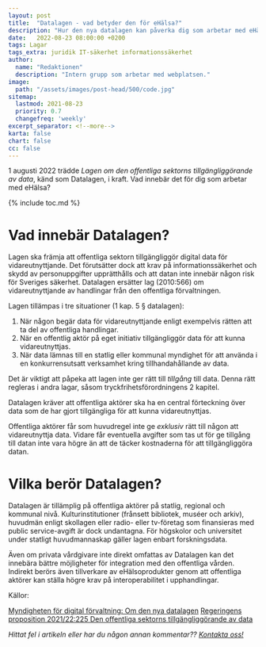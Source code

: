 ```yaml
---
layout: post
title:  "Datalagen - vad betyder den för eHälsa?"
description: "Hur den nya datalagen kan påverka dig som arbetar med eHälsa"
date:   2022-08-23 08:00:00 +0200
tags: Lagar
tags_extra: juridik IT-säkerhet informationssäkerhet
author:
  name: "Redaktionen"
  description: "Intern grupp som arbetar med webplatsen."
image:
  path: "/assets/images/post-head/500/code.jpg"
sitemap:
  lastmod: 2021-08-23
  priority: 0.7
  changefreq: 'weekly'
excerpt_separator: <!--more-->
karta: false
chart: false
cc: false
---
```


1 augusti 2022 trädde _Lagen om den offentliga sektorns tillgängliggörande av data_, känd som Datalagen, i kraft. Vad innebär det för dig som arbetar med eHälsa?

<!--more-->
{% include toc.md %}

# Vad innebär Datalagen?
Lagen ska främja att offentliga sektorn tillgängliggör digital data för vidareutnyttjande. Det förutsätter dock att krav på informationssäkerhet och skydd av personuppgifter upprätthålls och att datan inte innebär någon risk för Sveriges säkerhet. Datalagen ersätter lag (2010:566) om vidareutnyttjande av handlingar från den offentliga förvaltningen.

Lagen tillämpas i tre situationer (1 kap. 5 § datalagen):

1. När någon begär data för vidareutnyttjande enligt exempelvis rätten att ta del av offentliga handlingar.
2. När en offentlig aktör på eget initiativ tillgängliggör data för att kunna vidareutnyttjas.
3. När data lämnas till en statlig eller kommunal myndighet för att använda i en konkurrensutsatt verksamhet kring tillhandahållande av data.

Det är viktigt att påpeka att lagen inte ger rätt till _tillgång_ till data. Denna rätt regleras i andra lagar, såsom tryckfrihetsförordningens 2 kapitel.

Datalagen kräver att offentliga aktörer ska ha en central förteckning över data som de har gjort tillgängliga för att kunna vidareutnyttjas.

Offentliga aktörer får som huvudregel inte ge _exklusiv_ rätt till någon att vidareutnyttja data. Vidare får eventuella avgifter som tas ut för ge tillgång till datan inte vara högre än att de täcker kostnaderna för att tillgängliggöra datan.

# Vilka berör Datalagen?
Datalagen är tillämplig på offentliga aktörer på statlig, regional och kommunal nivå. Kulturinstitutioner (frånsett bibliotek, muséer och arkiv), huvudmän enligt skollagen eller radio- eller tv-företag som finansieras med public service-avgift är dock undantagna. För högskolor och universitet under statligt huvudmannaskap gäller lagen enbart forskningsdata.

Även om privata vårdgivare inte direkt omfattas av Datalagen kan det innebära bättre möjligheter för integration med den offentliga vården. Indirekt berörs även tillverkare av eHälsoprodukter genom att offentliga aktörer kan ställa högre krav på interoperabilitet i upphandlingar.

Källor:

[Myndigheten för digital förvaltning: Om den nya datalagen](https://www.digg.se/datalagen)
[Regeringens proposition 2021/22:225 Den offentliga sektorns tillgängliggörande av data](https://www.regeringen.se/499a3b/contentassets/c477c2ea0fd64f02afdc0c22150a7cd4/den-offentliga-sektorns-tillgangliggorande-av-data-prop.-202122225)

*Hittat fel i artikeln eller har du någon annan kommentar?? [Kontakta oss!](/index.html#form-message)*
